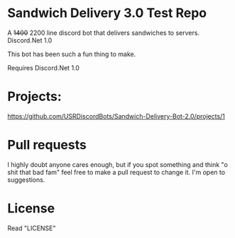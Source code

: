# Sandwich Delivery 3.0 Test Repo
A ~~1400~~ 2200 line discord bot that delivers sandwiches to servers. Discord.Net 1.0 

This bot has been such a fun thing to make.

Requires Discord.Net 1.0

# Projects:
https://github.com/USRDiscordBots/Sandwich-Delivery-Bot-2.0/projects/1

# Pull requests
I highly doubt anyone cares enough, but if you spot something and think "o shit that bad fam" feel free to make a pull request to change it. I'm open to suggestions.

# License
 Read "LICENSE"
